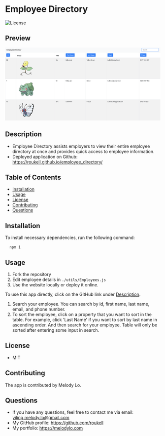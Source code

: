 # Employee Directory
  ![License](https://img.shields.io/github/license/roukell/employee_directory)

  ## Preview
  ![img](./public/img/preview.png)

  ## Description
  * Employee Directory assists employers to view their entire employee directory at once and provides quick access to employee information.
  * Deployed application on Github: https://roukell.github.io/employee_directory/

  ## Table of Contents
  * [Installation](#installation)
  * [Usage](#Usage)
  * [License](#License)
  * [Contributing](#Contributing)
  * [Questions](#Questions)

  ## Installation
  To install necessary dependencies, run the following command:

      npm i

  ## Usage
1. Fork the repository
2. Edit employee details in `./utils/Employees.js`
3. Use the website locally or deploy it online.


  To use this app directly, click on the GitHub link under [Description](#Description). 
 1. Search your employee. You can search by id, first name, last name, email, and phone number.
 2. To sort the employee, click on a property that you want to sort in the table. For example, click 'Last Name' if you want to sort by last name in ascending order. And then search for your employee. Table will only be sorted after entering some input in search. 


  ## License
  * MIT

  ## Contributing
  The app is contributed by Melody Lo.

  ## Questions
  * If you have any questions, feel free to contact me via email: yiling.melody.lo@gmail.com
  * My GitHub profile: https://github.com/roukell
  * My portfolio: https://melodylo.com

  